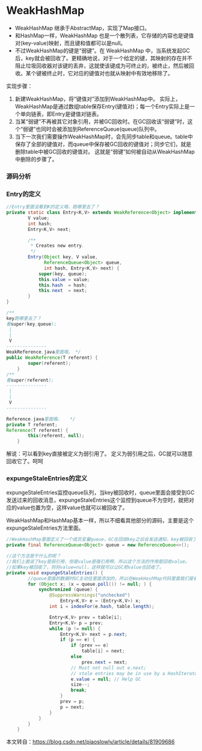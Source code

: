 # WeakHashMap

- WeakHashMap 继承于AbstractMap，实现了Map接口。
- 和HashMap一样，WeakHashMap 也是一个散列表，它存储的内容也是键值对(key-value)映射，而且键和值都可以是null。
- 不过WeakHashMap的键是“弱键”。在 WeakHashMap 中，当系统发起GC后，key就会被回收了。更精确地说，对于一个给定的键，其映射的存在并不阻止垃圾回收器对该键的丢弃，这就使该键成为可终止的，被终止，然后被回收。某个键被终止时，它对应的键值对也就从映射中有效地移除了。

实现步骤：

1. 新建WeakHashMap，将“键值对”添加到WeakHashMap中。
   实际上，WeakHashMap是通过数组table保存Entry(键值对)；每一个Entry实际上是一个单向链表，即Entry是键值对链表。
2. 当某“弱键”不再被其它对象引用，并被GC回收时。在GC回收该“弱键”时，这个“弱键”也同时会被添加到ReferenceQueue(queue)队列中。
3. 当下一次我们需要操作WeakHashMap时，会先同步table和queue。table中保存了全部的键值对，而queue中保存被GC回收的键值对；同步它们，就是删除table中被GC回收的键值对。
   这就是“弱键”如何被自动从WeakHashMap中删除的步骤了。

### 源码分析

### Entry的定义

```java
//Entry里面没看到K的定义哦，跑哪里去了？
private static class Entry<K,V> extends WeakReference<Object> implements Map.Entry<K,V> {
        V value;
        int hash;
        Entry<K,V> next;

        /**
         * Creates new entry.
         */
        Entry(Object key, V value,
              ReferenceQueue<Object> queue,
              int hash, Entry<K,V> next) {
            super(key, queue);
            this.value = value;
            this.hash  = hash;
            this.next  = next;
        }
}

/**
key跑哪里去了？
看super(key,queue);
 |
 |  
 V
--------------- 
WeakReference.java里面哦。 */ 
public WeakReference(T referent) {
        super(referent);
    }
/**
看super(referent);    
---------------
 |
 |  
 V  
---------------

Reference.java里面哦。   */
private T referent;    
Reference(T referent) {
        this(referent, null);
    }
```

解说：可以看到key直接被定义为弱引用了。
定义为弱引用之后，GC就可以随意回收它了。呵呵

### expungeStaleEntries的定义

expungeStaleEntries监控queue队列，当key被回收时，queue里面会接受到GC发送过来的回收消息，expungeStaleEntries这个监控到queue不为空时，就把对应的value也置为空，这样value也就可以被回收了。

WeakHashMap和HashMap基本一样，所以不细看其他部分的源码，主要是这个expungeStaleEntries方法里面。

```java
//WeakHashMap里面定义了一个成员变量queue，GC在回收key之后会发送通知，key被回收了。发送的通知会放到queue。
private final ReferenceQueue<Object> queue = new ReferenceQueue<>();

//这个方法是干什么的呢？
//我们上面说了key是弱引用，但是value是强引用啊，所以这个方法的作用是回收value。
//如果key被回收了，则将value=null，这样就可以让GC把value也回收了。
private void expungeStaleEntries() {
        //queue里面的数据时GC主动往里面添加的，所以在WeakHashMap代码里面我们是看不到queue的赋值的。
        for (Object x; (x = queue.poll()) != null; ) {
            synchronized (queue) {
                @SuppressWarnings("unchecked")
                    Entry<K,V> e = (Entry<K,V>) x;
                int i = indexFor(e.hash, table.length);

                Entry<K,V> prev = table[i];
                Entry<K,V> p = prev;
                while (p != null) {
                    Entry<K,V> next = p.next;
                    if (p == e) {
                        if (prev == e)
                            table[i] = next;
                        else
                            prev.next = next;
                        // Must not null out e.next;
                        // stale entries may be in use by a HashIterator
                        e.value = null; // Help GC
                        size--;
                        break;
                    }
                    prev = p;
                    p = next;
                }
            }
        }
    }
```

本文转自：<https://blog.csdn.net/piaoslowly/article/details/81909686>